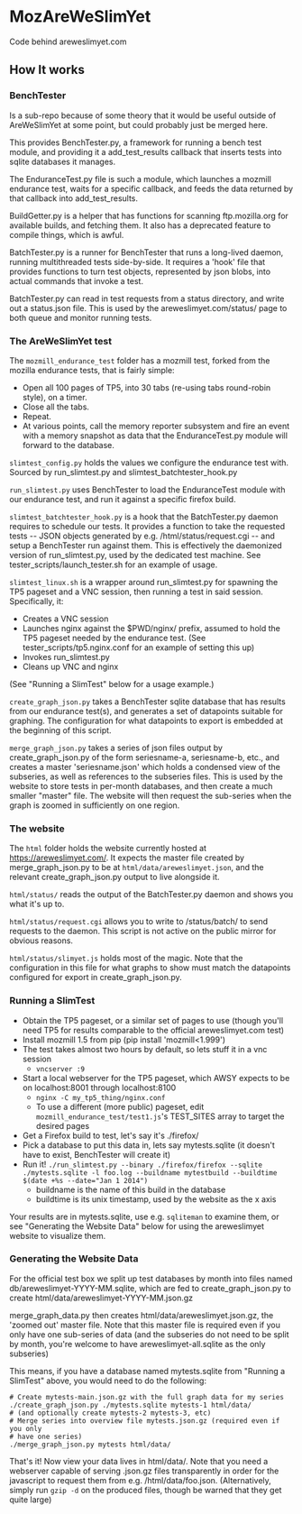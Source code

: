 MozAreWeSlimYet
===============

Code behind areweslimyet.com

## How It works

### BenchTester

Is a sub-repo because of some theory that it would be useful outside of
AreWeSlimYet at some point, but could probably just be merged here.

This provides BenchTester.py, a framework for running a bench test module, and
providing it a add_test_results callback that inserts tests into sqlite
databases it manages.

The EnduranceTest.py file is such a module, which launches a mozmill endurance
test, waits for a specific callback, and feeds the data returned by that
callback into add_test_results.

BuildGetter.py is a helper that has functions for scanning ftp.mozilla.org for
available builds, and fetching them. It also has a deprecated feature to compile
things, which is awful.

BatchTester.py is a runner for BenchTester that runs a long-lived daemon,
running multithreaded tests side-by-side. It requires a 'hook' file that
provides functions to turn test objects, represented by json blobs, into actual
commands that invoke a test.

BatchTester.py can read in test requests from a status directory, and write out
a status.json file. This is used by the areweslimyet.com/status/ page to both
queue and monitor running tests.

### The AreWeSlimYet test

The `mozmill_endurance_test` folder has a mozmill test, forked from the mozilla
endurance tests, that is fairly simple:
- Open all 100 pages of TP5, into 30 tabs (re-using tabs round-robin style), on a timer.
- Close all the tabs.
- Repeat.
- At various points, call the memory reporter subsystem and fire an event with a
  memory snapshot as data that the EnduranceTest.py module will forward to the
  database.

`slimtest_config.py` holds the values we configure the endurance test
with. Sourced by run_slimtest.py and slimtest_batchtester_hook.py

`run_slimtest.py` uses BenchTester to load the EnduranceTest module with our
endurance test, and run it against a specific firefox build.

`slimtest_batchtester_hook.py` is a hook that the BatchTester.py daemon requires
to schedule our tests. It provides a function to take the requested tests --
JSON objects generated by e.g. /html/status/request.cgi -- and setup a
BenchTester run against them. This is effectively the daemonized version of
run_slimtest.py, used by the dedicated test machine. See
tester_scripts/launch_tester.sh for an example of usage.

`slimtest_linux.sh` is a wrapper around run_slimtest.py for spawning the TP5
pageset and a VNC session, then running a test in said session. Specifically,
it:
- Creates a VNC session
- Launches nginx against the $PWD/nginx/ prefix, assumed to hold the TP5 pageset
  needed by the endurance test. (See tester_scripts/tp5.nginx.conf for an
  example of setting this up)
- Invokes run_slimtest.py
- Cleans up VNC and nginx

(See "Running a SlimTest" below for a usage example.)

`create_graph_json.py` takes a BenchTester sqlite database that has results from
our endurance test(s), and generates a set of datapoints suitable for
graphing. The configuration for what datapoints to export is embedded at the
beginning of this script.

`merge_graph_json.py` takes a series of json files output by
create_graph_json.py of the form seriesname-a, seriesname-b, etc., and creates a
master 'seriesname.json' which holds a condensed view of the subseries, as well
as references to the subseries files. This is used by the website to store tests
in per-month databases, and then create a much smaller "master" file. The
website will then request the sub-series when the graph is zoomed in
sufficiently on one region.

### The website

The `html` folder holds the website currently hosted at
https://areweslimyet.com/. It expects the master file created by
merge_graph_json.py to be at `html/data/areweslimyet.json`, and the relevant
create_graph_json.py output to live alongside it.

`html/status/` reads the output of the BatchTester.py daemon and shows you what
it's up to.

`html/status/request.cgi` allows you to write to /status/batch/ to send requests
to the daemon. This script is not active on the public mirror for obvious
reasons.

`html/status/slimyet.js` holds most of the magic. Note that the configuration in
this file for what graphs to show must match the datapoints configured for
export in create_graph_json.py.

### Running a SlimTest

 - Obtain the TP5 pageset, or a similar set of pages to use (though you'll need
 TP5 for results comparable to the official areweslimyet.com test)
 - Install mozmill 1.5 from pip (pip install 'mozmill<1.999')
 - The test takes almost two hours by default, so lets stuff it in a vnc session
   - `vncserver :9`
 - Start a local webserver for the TP5 pageset, which AWSY expects to be on
   localhost:8001 through localhost:8100
   - `nginx -C my_tp5_thing/nginx.conf`
   - To use a different (more public) pageset, edit
     `mozmill_endurance_test/test1.js`'s TEST_SITES array to target the desired
     pages
 - Get a Firefox build to test, let's say it's ./firefox/
 - Pick a database to put this data in, lets say mytests.sqlite (it doesn't have
 to exist, BenchTester will create it)
 - Run it! `./run_slimtest.py --binary ./firefox/firefox --sqlite
   ./mytests.sqlite -l foo.log --buildname mytestbuild --buildtime $(date +%s
   --date="Jan 1 2014")`
   - buildname is the name of this build in the database
   - buildtime is its unix timestamp, used by the website as the x axis

Your results are in mytests.sqlite, use e.g. `sqliteman` to examine them, or see
"Generating the Website Data" below for using the areweslimyet website to
visualize them.

### Generating the Website Data

For the official test box we split up test databases by month into files named
db/areweslimyet-YYYY-MM.sqlite, which are fed to create_graph_json.py to create
html/data/areweslimyet-YYYY-MM.json.gz

merge_graph_data.py then creates html/data/areweslimyet.json.gz, the 'zoomed
out' master file. Note that this master file is required even if you only have
one sub-series of data (and the subseries do not need to be split by month,
you're welcome to have areweslimyet-all.sqlite as the only subseries)

This means, if you have a database named mytests.sqlite from "Running a
SlimTest" above, you would need to do the following:

    # Create mytests-main.json.gz with the full graph data for my series
    ./create_graph_json.py ./mytests.sqlite mytests-1 html/data/
    # (and optionally create mytests-2 mytests-3, etc)
    # Merge series into overview file mytests.json.gz (required even if you only
    # have one series)
    ./merge_graph_json.py mytests html/data/

That's it! Now view your data lives in html/data/. Note that you need a
webserver capable of serving .json.gz files transparently in order for the
javascript to request them from e.g. /html/data/foo.json. (Alternatively, simply
run `gzip -d` on the produced files, though be warned that they get quite large)
